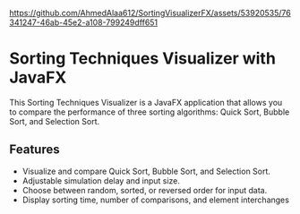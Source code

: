 
https://github.com/AhmedAlaa612/SortingVisualizerFX/assets/53920535/76341247-46ab-45e2-a108-799249dff651


# Sorting Techniques Visualizer with JavaFX

This Sorting Techniques Visualizer is a JavaFX application that allows you to compare the performance of three sorting algorithms: Quick Sort, Bubble Sort, and Selection Sort.

## Features

- Visualize and compare Quick Sort, Bubble Sort, and Selection Sort.
- Adjustable simulation delay and input size.
- Choose between random, sorted, or reversed order for input data.
- Display sorting time, number of comparisons, and element interchanges
